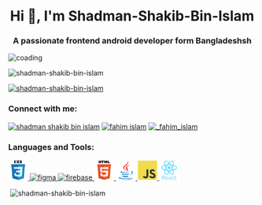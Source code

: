 <h1 align="center">Hi 👋, I'm Shadman-Shakib-Bin-Islam</h1>
<h3 align="center">A passionate frontend android developer form Bangladeshsh</h3>
<img aling="right" alt="coading" width="400" src="https://www.google.com/url?sa=i&url=https%3A%2F%2Fdribbble.com%2Ftags%2Fcoding-gif&psig=AOvVaw0Iw7QONeuQQADLjNzTjGUf&ust=1686177896158000&source=images&cd=vfe&ved=0CBEQjRxqFwoTCLCpjKHcr_8CFQAAAAAdAAAAABA6">

<p align="left"> <img src="https://komarev.com/ghpvc/?username=shadman-shakib-bin-islam&label=Profile%20views&color=0e75b6&style=flat" alt="shadman-shakib-bin-islam" /> </p>

<p align="left"> <a href="https://github.com/ryo-ma/github-profile-trophy"><img src="https://github-profile-trophy.vercel.app/?username=shadman-shakib-bin-islam" alt="shadman-shakib-bin-islam" /></a> </p>

<h3 align="left">Connect with me:</h3>
<p align="left">
<a href="https://linkedin.com/in/shadman shakib bin islam" target="blank"><img align="center" src="https://raw.githubusercontent.com/rahuldkjain/github-profile-readme-generator/master/src/images/icons/Social/linked-in-alt.svg" alt="shadman shakib bin islam" height="30" width="40" /></a>
<a href="https://fb.com/fahim islam" target="blank"><img align="center" src="https://raw.githubusercontent.com/rahuldkjain/github-profile-readme-generator/master/src/images/icons/Social/facebook.svg" alt="fahim islam" height="30" width="40" /></a>
<a href="https://instagram.com/_fahim_islam" target="blank"><img align="center" src="https://raw.githubusercontent.com/rahuldkjain/github-profile-readme-generator/master/src/images/icons/Social/instagram.svg" alt="_fahim_islam" height="30" width="40" /></a>
</p>

<h3 align="left">Languages and Tools:</h3>
<p align="left"> <a href="https://www.w3schools.com/css/" target="_blank" rel="noreferrer"> <img src="https://raw.githubusercontent.com/devicons/devicon/master/icons/css3/css3-original-wordmark.svg" alt="css3" width="40" height="40"/> </a> <a href="https://www.figma.com/" target="_blank" rel="noreferrer"> <img src="https://www.vectorlogo.zone/logos/figma/figma-icon.svg" alt="figma" width="40" height="40"/> </a> <a href="https://firebase.google.com/" target="_blank" rel="noreferrer"> <img src="https://www.vectorlogo.zone/logos/firebase/firebase-icon.svg" alt="firebase" width="40" height="40"/> </a> <a href="https://www.w3.org/html/" target="_blank" rel="noreferrer"> <img src="https://raw.githubusercontent.com/devicons/devicon/master/icons/html5/html5-original-wordmark.svg" alt="html5" width="40" height="40"/> </a> <a href="https://www.java.com" target="_blank" rel="noreferrer"> <img src="https://raw.githubusercontent.com/devicons/devicon/master/icons/java/java-original.svg" alt="java" width="40" height="40"/> </a> <a href="https://developer.mozilla.org/en-US/docs/Web/JavaScript" target="_blank" rel="noreferrer"> <img src="https://raw.githubusercontent.com/devicons/devicon/master/icons/javascript/javascript-original.svg" alt="javascript" width="40" height="40"/> </a> <a href="https://reactjs.org/" target="_blank" rel="noreferrer"> <img src="https://raw.githubusercontent.com/devicons/devicon/master/icons/react/react-original-wordmark.svg" alt="react" width="40" height="40"/> </a> </p>

<p>&nbsp;<img align="center" src="https://github-readme-stats.vercel.app/api?username=shadman-shakib-bin-islam&show_icons=true&locale=en" alt="shadman-shakib-bin-islam" /></p>
